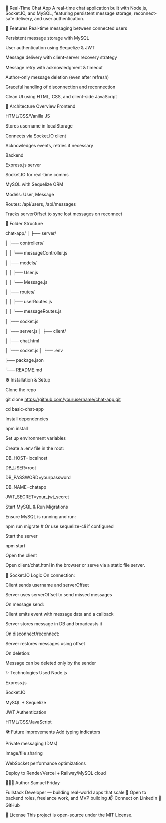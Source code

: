 💬 Real-Time Chat App
A real-time chat application built with Node.js, Socket.IO, and MySQL, featuring persistent message storage, reconnect-safe delivery, and user authentication.

🚀 Features
Real-time messaging between connected users

Persistent message storage with MySQL

User authentication using Sequelize & JWT

Message delivery with client-server recovery strategy

Message retry with acknowledgment & timeout

Author-only message deletion (even after refresh)

Graceful handling of disconnection and reconnection

Clean UI using HTML, CSS, and client-side JavaScript


🧠 Architecture Overview
Frontend

HTML/CSS/Vanilla JS

Stores username in localStorage

Connects via Socket.IO client

Acknowledges events, retries if necessary

Backend

Express.js server

Socket.IO for real-time comms

MySQL with Sequelize ORM

Models: User, Message

Routes: /api/users, /api/messages

Tracks serverOffset to sync lost messages on reconnect

📂 Folder Structure

chat-app/
│
├── server/

│   ├── controllers/

│   │   └── messageController.js

│   ├── models/

│   │   ├── User.js

│   │   └── Message.js

│   ├── routes/

│   │   ├── userRoutes.js

│   │   └── messageRoutes.js

│   ├── socket.js

│   └── server.js
│
├── client/

│   ├── chat.html

│   └── socket.js
│
├── .env

├── package.json

└── README.md

⚙️ Installation & Setup

Clone the repo

git clone https://github.com/yourusername/chat-app.git

cd basic-chat-app

Install dependencies

npm install

Set up environment variables

Create a .env file in the root:

DB_HOST=localhost

DB_USER=root

DB_PASSWORD=yourpassword

DB_NAME=chatapp

JWT_SECRET=your_jwt_secret

Start MySQL & Run Migrations

Ensure MySQL is running and run:

npm run migrate   # Or use sequelize-cli if configured

Start the server

npm start

Open the client

Open client/chat.html in the browser or serve via a static file server.

📡 Socket.IO Logic
On connection:

Client sends username and serverOffset

Server uses serverOffset to send missed messages

On message send:

Client emits event with message data and a callback

Server stores message in DB and broadcasts it

On disconnect/reconnect:

Server restores messages using offset

On deletion:

Message can be deleted only by the sender

✨ Technologies Used
Node.js

Express.js

Socket.IO

MySQL + Sequelize

JWT Authentication

HTML/CSS/JavaScript

🛠 Future Improvements
Add typing indicators

Private messaging (DMs)

Image/file sharing

WebSocket performance optimizations

Deploy to Render/Vercel + Railway/MySQL cloud

👨🏽‍💻 Author
Samuel Friday

Fullstack Developer — building real-world apps that scale
💼 Open to backend roles, freelance work, and MVP building
📬 Connect on LinkedIn
🐙 GitHub

📌 License
This project is open-source under the MIT License.

